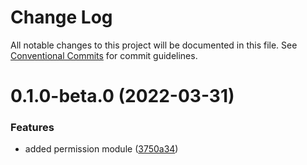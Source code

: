 # Change Log

All notable changes to this project will be documented in this file.
See [Conventional Commits](https://conventionalcommits.org) for commit guidelines.

# 0.1.0-beta.0 (2022-03-31)


### Features

* added permission module ([3750a34](https://github.com/Karthikmani345/lerna-monorepo/commit/3750a346a4a288445ee9d662f871764c2895df12))
